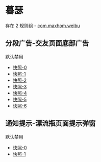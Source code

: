 # 暮瑟

存在 2 规则组 - [com.maxhom.weibu](/src/apps/com.maxhom.weibu.ts)

## 分段广告-交友页面底部广告

默认禁用

- [快照-0](https://i.gkd.li/import/13377607)
- [快照-1](https://i.gkd.li/import/13377810)
- [快照-2](https://i.gkd.li/import/13728552)
- [快照-3](https://i.gkd.li/import/13377611)
- [快照-4](https://i.gkd.li/import/13702305)
- [快照-5](https://i.gkd.li/import/13702339)
- [快照-6](https://i.gkd.li/import/13702345)

## 通知提示-漂流瓶页面提示弹窗

默认禁用

- [快照-0](https://i.gkd.li/import/13377649)
- [快照-1](https://i.gkd.li/import/13457015)
